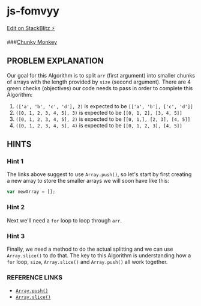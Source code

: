 # js-fomvyy

[Edit on StackBlitz ⚡️](https://stackblitz.com/edit/js-fomvyy)

###[Chunky Monkey](https://www.freecodecamp.org/learn/javascript-algorithms-and-data-structures/basic-algorithm-scripting/chunky-monkey)

## PROBLEM EXPLANATION
Our goal for this Algorithm is to split `arr` (first argument) into smaller chunks of arrays with the length provided by `size` (second argument).  There are 4 green checks (objectives) our code needs to pass in order to complete this Algorithm:
1. `(['a', 'b', 'c', 'd'], 2)` is expected to be `[['a', 'b'], ['c', 'd']]`
2. `([0, 1, 2, 3, 4, 5], 3)` is expected to be `[[0, 1, 2], [3, 4, 5]]`
3. `([0, 1, 2, 3, 4, 5], 2)` is expected to be `[[0, 1,], [2, 3], [4, 5]]`
4. `([0, 1, 2, 3, 4, 5], 4)` is expected to be `[[0, 1, 2, 3], [4, 5]]`

## HINTS
### Hint 1
The links above suggest to use `Array.push()`, so let's start by first creating a new array to store the smaller arrays we will soon have like this:
```js
var newArray = [];
```
### Hint 2
Next we'll need a `for` loop to loop through `arr`.
### Hint 3
Finally, we need a method to do the actual splitting and we can use `Array.slice()` to do that.  The key to this Algorithm is understanding how a `for` loop, `size`, `Array.slice()` and `Array.push()` all work together.

### REFERENCE LINKS
- [`Array.push()`](https://developer.mozilla.org/en-US/docs/Web/JavaScript/Reference/Global_Objects/Array/push)
- [`Array.slice()`](https://developer.mozilla.org/en-US/docs/Web/JavaScript/Reference/Global_Objects/Array/slice)

